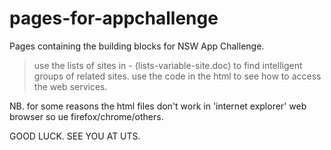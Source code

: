pages-for-appchallenge
======================

Pages containing the building blocks for NSW App Challenge.

> use the lists of sites  in - (lists-variable-site.doc) to find intelligent groups of related sites.
> use the code in the html to see how to access the web services.

NB. for some reasons the html files don't work in 'internet explorer' web browser so ue firefox/chrome/others.

GOOD LUCK.
SEE YOU AT UTS.

